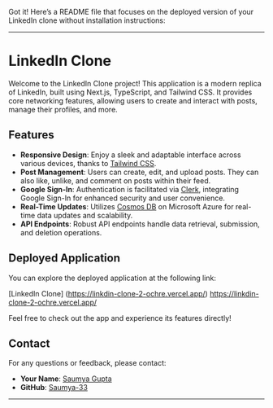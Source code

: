 Got it! Here’s a README file that focuses on the deployed version of your LinkedIn clone without installation instructions:

---

# LinkedIn Clone

Welcome to the LinkedIn Clone project! This application is a modern replica of LinkedIn, built using Next.js, TypeScript, and Tailwind CSS. It provides core networking features, allowing users to create and interact with posts, manage their profiles, and more.

## Features

- **Responsive Design**: Enjoy a sleek and adaptable interface across various devices, thanks to [Tailwind CSS](https://tailwindcss.com/).
- **Post Management**: Users can create, edit, and upload posts. They can also like, unlike, and comment on posts within their feed.
- **Google Sign-In**: Authentication is facilitated via [Clerk](https://clerk.dev/), integrating Google Sign-In for enhanced security and user convenience.
- **Real-Time Updates**: Utilizes [Cosmos DB](https://azure.microsoft.com/en-us/services/cosmos-db/) on Microsoft Azure for real-time data updates and scalability.
- **API Endpoints**: Robust API endpoints handle data retrieval, submission, and deletion operations.

## Deployed Application

You can explore the deployed application at the following link:

[LinkedIn Clone]
(https://linkdin-clone-2-ochre.vercel.app/)
https://linkdin-clone-2-ochre.vercel.app/

Feel free to check out the app and experience its features directly!

## Contact

For any questions or feedback, please contact:

- **Your Name**: [Saumya Gupta](Saumyag335@gmail.com)
- **GitHub**: [Saumya-33](https://github.com/Saumya-33)

---

